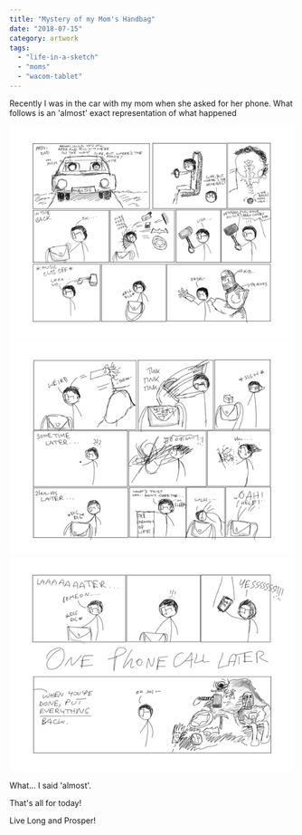 ```yaml
---
title: "Mystery of my Mom's Handbag"
date: "2018-07-15"
category: artwork
tags: 
  - "life-in-a-sketch"
  - "moms"
  - "wacom-tablet"
---
```


Recently I was in the car with my mom when she asked for her phone. What follows is an 'almost' exact representation of what happened

![The Handbag](/images/2018/07/the-handbag.jpg)
![The Handbag 2](/images/2018/07/the-handbag-2.jpg)
![The Handbag 3](/images/2018/07/the-handbag-3.jpg)

What... I said 'almost'.

That's all for today!

Live Long and Prosper!
